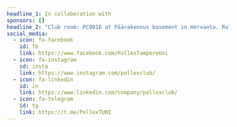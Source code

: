```yaml
---
headline_1: In collaboration with
sponsors: []
headline_2: "Club room: PC001E at Päärakennus basement in Hervanta. Rules (in Finnish): "
social_media:
  - icon: fa-facebook
    id: fb
    link: https://www.facebook.com/PollexTampereUni
  - icon: fa-instagram
    id: insta
    link: https://www.instagram.com/pollexclub/
  - icon: fa-linkedin
    id: in
    link: https://www.linkedin.com/company/pollexclub/
  - icon: fa-telegram
    id: tg
    link: https://t.me/PollexTUNI
---
```

